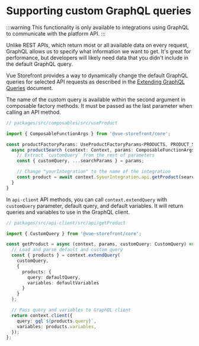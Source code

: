 # Supporting custom GraphQL queries

:::warning 
This functionality is only available to integrations using GraphQL to communicate with the platform API.
:::

Unlike REST APIs, which return most or all available data on every request, GraphQL allows us to specify what information we want to get. It's great for performance, but developers will likely need data that you didn't include in the default GraphQL query.

Vue Storefront provides a way to dynamically change the default GraphQL queries for selected API requests as described in the [Extending GraphQL Queries](../advanced/extending-graphql-queries.html) document.

The name of the custom query is available within the second argument in composable factory methods. It must be passed as the last parameter when calling an API method.

```ts
// packages/src/composables/src/useProduct

import { ComposableFunctionArgs } from '@vue-storefront/core';

const productFactoryParams: UseProductFactoryParams<PRODUCTS, PRODUCT_SEARCH_PARAMS> = {
  async productSearch (context: Context, params: ComposableFunctionArgs<PRODUCT_SEARCH_PARAMS>) {
    // Extract `customQuery` from the rest of parameters
    const { customQuery, ...searchParams } = params;

    // Change "yourIntegration" to the name of the integration
    const product = await context.$yourIntegration.api.getProduct(searchParams, customQuery);
  }
}
```

In `api-client` API methods, you can call `context.extendQuery` with `customQuery` parameter, default query, and default variables. It will return queries and variables to use in the GraphQL client.

```ts
// packages/src/api-client/src/api/getProduct

import { CustomQuery } from '@vue-storefront/core';

const getProduct = async (context, params, customQuery: CustomQuery) => {
  // Load and parse default and custom query
  const { products } = context.extendQuery(
    customQuery,
    {
      products: {
        query: defaultQuery,
        variables: defaultVariables
      }
    }
  );

  // Pass query and variables to GraphQL client
  return context.client({
    query: gql`${products.query}`,
    variables: products.variables,
  });
};
```
